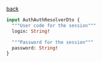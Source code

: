 [back](../../tableOfContent.md)


```graphql
input AuthAuthResolverDto {
  """User code for the session"""
  login: String!

  """Password for the session"""
  password: String!
}
```
